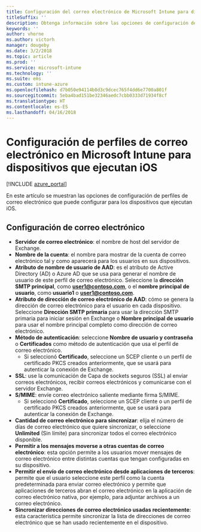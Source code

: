 ```yaml
---
title: Configuración del correo electrónico de Microsoft Intune para dispositivos iOS
titleSuffix: ''
description: Obtenga información sobre las opciones de configuración de Microsoft Intune que puede usar para configurar el correo electrónico en dispositivos que ejecutan iOS.
keywords: ''
author: vhorne
ms.author: victorh
manager: dougeby
ms.date: 3/2/2018
ms.topic: article
ms.prod: ''
ms.service: microsoft-intune
ms.technology: ''
ms.suite: ems
ms.custom: intune-azure
ms.openlocfilehash: d7b050e94114b0d3c9dcec765f4dd6e7700a801f
ms.sourcegitcommit: 5eba4bad151be32346aedc7cbb0333d71934f8cf
ms.translationtype: HT
ms.contentlocale: es-ES
ms.lasthandoff: 04/16/2018
---
```

# <a name="email-profile-settings-in-microsoft-intune-for-devices-running-ios"></a>Configuración de perfiles de correo electrónico en Microsoft Intune para dispositivos que ejecutan iOS 

[!INCLUDE [azure_portal](./includes/azure_portal.md)]

En este artículo se muestran las opciones de configuración de perfiles de correo electrónico que puede configurar para los dispositivos que ejecutan iOS.

## <a name="email-settings"></a>Configuración de correo electrónico

- **Servidor de correo electrónico**: el nombre de host del servidor de Exchange.
- **Nombre de la cuenta**: el nombre para mostrar de la cuenta de correo electrónico tal y como aparecerá para los usuarios en sus dispositivos.
- **Atributo de nombre de usuario de AAD**: es el atributo de Active Directory (AD) o Azure AD que se usa para generar el nombre de usuario de este perfil de correo electrónico. Seleccione la **dirección SMTP principal**, como **user1@contoso.com**, o el **nombre principal de usuario**, como **usuario1** o **user1@contoso.com**.
- **Atributo de dirección de correo electrónico de AAD**: cómo se genera la dirección de correo electrónico para el usuario en cada dispositivo. Seleccione **Dirección SMTP primaria** para usar la dirección SMTP primaria para iniciar sesión en Exchange o **Nombre principal de usuario** para usar el nombre principal completo como dirección de correo electrónico.
- **Método de autenticación**: seleccione **Nombre de usuario y contraseña** o **Certificados** como método de autenticación que usa el perfil de correo electrónico.
    - Si seleccionó **Certificado**, seleccione un SCEP cliente o un perfil de certificado PKCS creados anteriormente, que se usará para autenticar la conexión de Exchange.
- **SSL**: use la comunicación de Capa de sockets seguros (SSL) al enviar correos electrónicos, recibir correos electrónicos y comunicarse con el servidor Exchange.
- **S/MIME**: envíe correo electrónico saliente mediante firma S/MIME.
    - Si seleccionó **Certificado**, seleccione un SCEP cliente o un perfil de certificado PKCS creados anteriormente, que se usará para autenticar la conexión de Exchange.
- **Cantidad de correo electrónico para sincronizar**: elija el número de días de correo electrónico que quiere sincronizar, o seleccione **Unlimited** (Sin límite) para sincronizar todos el correo electrónico disponible.
- **Permitir a los mensajes moverse a otras cuentas de correo electrónico**: esta opción permite a los usuarios mover mensajes de correo electrónico entre distintas cuentas que tengan configuradas en su dispositivo.
- **Permitir el envío de correo electrónico desde aplicaciones de terceros**: permite que el usuario seleccione este perfil como la cuenta predeterminada para enviar correo electrónico y permite que aplicaciones de terceros abran el correo electrónico en la aplicación de correo electrónico nativa, por ejemplo, para adjuntar archivos a un correo electrónico.
- **Sincronizar direcciones de correo electrónico usadas recientemente**: esta característica permite sincronizar la lista de direcciones de correo electrónico que se han usado recientemente en el dispositivo.

